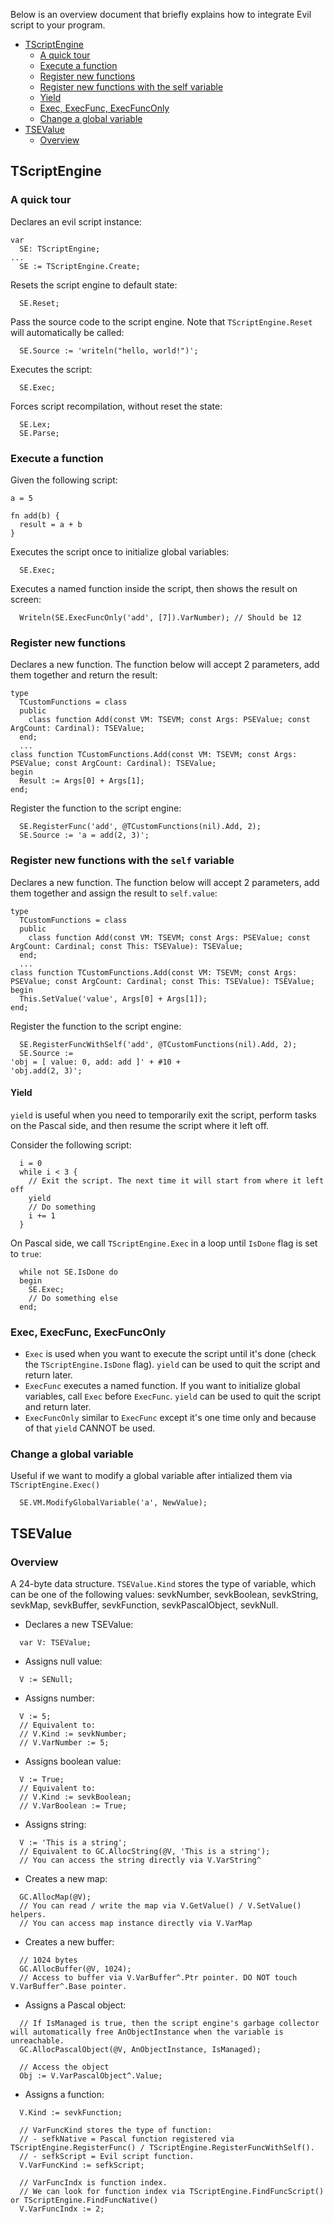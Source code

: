 Below is an overview document that briefly explains how to integrate Evil script to your program.

- [TScriptEngine](#tscriptengine)
  + [A quick tour](#a-quick-tour)
  + [Execute a function](#execute-a-function)
  + [Register new functions](#register-new-functions)
  + [Register new functions with the self variable](#register-new-functions-with-the-self-variable)
  + [Yield](#yield)
  + [Exec, ExecFunc, ExecFuncOnly](#exec-execfunc-execfunconly)
  + [Change a global variable](#change-a-global-variable)
- [TSEValue](#tsevalue)
  + [Overview](#overview)

## TScriptEngine

### A quick tour
Declares an evil script instance:
```
var
  SE: TScriptEngine;
...
  SE := TScriptEngine.Create;
```
Resets the script engine to default state:
```
  SE.Reset;
```
Pass the source code to the script engine. Note that `TScriptEngine.Reset` will automatically be called:
```
  SE.Source := 'writeln("hello, world!")';
```
Executes the script:
```
  SE.Exec;
```
Forces script recompilation, without reset the state:
```
  SE.Lex;
  SE.Parse;
```

### Execute a function
Given the following script:
```
a = 5

fn add(b) {
  result = a + b
}
```
Executes the script once to initialize global variables:
```
  SE.Exec;
```
Executes a named function inside the script, then shows the result on screen:
```
  Writeln(SE.ExecFuncOnly('add', [7]).VarNumber); // Should be 12
```

### Register new functions
Declares a new function. The function below will accept 2 parameters,  add them together and return the result:
```
type
  TCustomFunctions = class
  public
    class function Add(const VM: TSEVM; const Args: PSEValue; const ArgCount: Cardinal): TSEValue;
  end;
  ...
class function TCustomFunctions.Add(const VM: TSEVM; const Args: PSEValue; const ArgCount: Cardinal): TSEValue;
begin
  Result := Args[0] + Args[1];
end;
```
Register the function to the script engine:
```
  SE.RegisterFunc('add', @TCustomFunctions(nil).Add, 2);
  SE.Source := 'a = add(2, 3)';
```

### Register new functions with the `self` variable
Declares a new function. The function below will accept 2 parameters,  add them together and assign the result to `self.value`:
```
type
  TCustomFunctions = class
  public
    class function Add(const VM: TSEVM; const Args: PSEValue; const ArgCount: Cardinal; const This: TSEValue): TSEValue;
  end;
  ...
class function TCustomFunctions.Add(const VM: TSEVM; const Args: PSEValue; const ArgCount: Cardinal; const This: TSEValue): TSEValue;
begin
  This.SetValue('value', Args[0] + Args[1]);
end;
```
Register the function to the script engine:
```
  SE.RegisterFuncWithSelf('add', @TCustomFunctions(nil).Add, 2);
  SE.Source :=
'obj = [ value: 0, add: add ]' + #10 +
'obj.add(2, 3)';
```

#### Yield
`yield` is useful when you need to temporarily exit the script, perform tasks on the Pascal side, and then resume the script where it left off.

Consider the following script:
```
  i = 0
  while i < 3 {
    // Exit the script. The next time it will start from where it left off
    yield
    // Do something
    i += 1
  }
```

On Pascal side, we call `TScriptEngine.Exec` in a loop until `IsDone` flag is set to `true`:
```
  while not SE.IsDone do
  begin
    SE.Exec;
    // Do something else
  end;
```

### Exec, ExecFunc, ExecFuncOnly
- `Exec` is used when you want to execute the script until it's done (check the `TScriptEngine.IsDone` flag). `yield` can be used to quit the script and return later.
- `ExecFunc` executes a named function. If you want to initialize global variables, call `Exec` before `ExecFunc`. `yield` can be used to quit the script and return later.
- `ExecFuncOnly` similar to `ExecFunc` except it's one time only and because of that `yield` CANNOT be used.

### Change a global variable
Useful if we want to modify a global variable after intialized them via `TScriptEngine.Exec()`
```
  SE.VM.ModifyGlobalVariable('a', NewValue);
```

## TSEValue
### Overview
A 24-byte data structure. `TSEValue.Kind` stores the type of variable, which can be one of the following values: sevkNumber, sevkBoolean, sevkString, sevkMap, sevkBuffer, sevkFunction, sevkPascalObject, sevkNull.

- Declares a new TSEValue:
```
  var V: TSEValue;
```
- Assigns null value:
```
  V := SENull;
```
- Assigns number:
```
  V := 5;
  // Equivalent to:
  // V.Kind := sevkNumber;
  // V.VarNumber := 5;
```
- Assigns boolean value:
```
  V := True;
  // Equivalent to:
  // V.Kind := sevkBoolean;
  // V.VarBoolean := True;
```
- Assigns string:
```
  V := 'This is a string';
  // Equivalent to GC.AllocString(@V, 'This is a string');
  // You can access the string directly via V.VarString^
```
- Creates a new map:
```
  GC.AllocMap(@V);
  // You can read / write the map via V.GetValue() / V.SetValue() helpers.
  // You can access map instance directly via V.VarMap
```
- Creates a new buffer:
```
  // 1024 bytes
  GC.AllocBuffer(@V, 1024);
  // Access to buffer via V.VarBuffer^.Ptr pointer. DO NOT touch V.VarBuffer^.Base pointer.
```
- Assigns a Pascal object:
```
  // If IsManaged is true, then the script engine's garbage collector will automatically free AnObjectInstance when the variable is unreachable.
  GC.AllocPascalObject(@V, AnObjectInstance, IsManaged);

  // Access the object
  Obj := V.VarPascalObject^.Value;
```
- Assigns a function:
```
  V.Kind := sevkFunction;

  // VarFuncKind stores the type of function:
  // - sefkNative = Pascal function registered via TScriptEngine.RegisterFunc() / TScriptEngine.RegisterFuncWithSelf().
  // - sefkScript = Evil script function.
  V.VarFuncKind := sefkScript;

  // VarFuncIndx is function index.
  // We can look for function index via TScriptEngine.FindFuncScript() or TScriptEngine.FindFuncNative()
  V.VarFuncIndx := 2;
```
